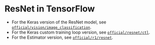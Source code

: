 # ResNet in TensorFlow

* For the Keras version of the ResNet model, see
  [`official/vision/image_classification`](../vision/image_classification).
* For the Keras custom training loop version, see
  [`official/resnet/ctl`](ctl).
* For the Estimator version, see [`official/r1/resnet`](../r1/resnet).
